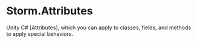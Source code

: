 # Storm.Attributes
Unity C# [Attributes], which you can apply to classes, fields, and methods to apply special behaviors.
